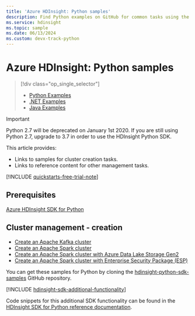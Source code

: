```yaml
---
title: 'Azure HDInsight: Python samples'
description: Find Python examples on GitHub for common tasks using the HDInsight SDK for Python.
ms.service: hdinsight
ms.topic: sample
ms.date: 06/13/2024
ms.custom: devx-track-python
---
```


# Azure HDInsight: Python samples

> [!div class="op_single_selector"]
> * [Python Examples](hdinsight-sdk-python-samples.md)
> * [.NET Examples](hdinsight-sdk-dotnet-samples.md)
> * [Java Examples](hdinsight-sdk-java-samples.md)
<!-- * [Go Examples](hdinsight-sdk-go-samples.md)-->

> [!Important]
> Python 2.7 will be deprecated on January 1st 2020. If you are still using Python 2.7, upgrade to 3.7 in order to use the HDInsight Python SDK.  

This article provides:

* Links to samples for cluster creation tasks.
* Links to reference content for other management tasks.

[!INCLUDE [quickstarts-free-trial-note](~/reusable-content/ce-skilling/azure/includes/quickstarts-free-trial-note.md)]

## Prerequisites

[Azure HDInsight SDK for Python](/python/api/overview/azure/hdinsight#sdk-installation)

## Cluster management - creation

* [Create an Apache Kafka cluster](https://github.com/Azure-Samples/hdinsight-python-sdk-samples/blob/master/samples/create_kafka_cluster_sample.py)
* [Create an Apache Spark cluster](https://github.com/Azure-Samples/hdinsight-python-sdk-samples/blob/master/samples/create_spark_cluster_sample.py)
* [Create an Apache Spark cluster with Azure Data Lake Storage Gen2](https://github.com/Azure-Samples/hdinsight-python-sdk-samples/blob/master/samples/create_hadoop_cluster_with_adls_gen2_sample.py)
* [Create an Apache Spark cluster with Enterprise Security Package (ESP)](https://github.com/Azure-Samples/hdinsight-python-sdk-samples/blob/master/samples/create_esp_cluster_sample.py)

You can get these samples for Python by cloning the [hdinsight-python-sdk-samples](https://github.com/Azure-Samples/hdinsight-python-sdk-samples) GitHub repository.

[!INCLUDE [hdinsight-sdk-additional-functionality](includes/hdinsight-sdk-additional-functionality.md)]

Code snippets for this additional SDK functionality can be found in the [HDInsight SDK for Python reference documentation](/python/api/overview/azure/hdinsight).
